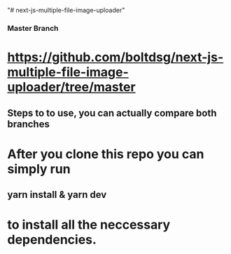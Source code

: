 "# next-js-multiple-file-image-uploader"

### Master Branch

# https://github.com/boltdsg/next-js-multiple-file-image-uploader/tree/master

## Steps to to use, you can actually compare both branches

# After you clone this repo you can simply run

## yarn install & yarn dev

# to install all the neccessary dependencies.
